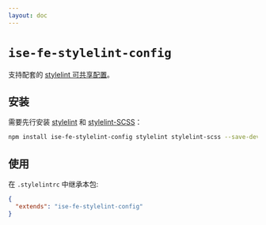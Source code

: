 ```yaml
---
layout: doc
---
```


# `ise-fe-stylelint-config`

支持配套的 [stylelint 可共享配置](https://stylelint.io/user-guide/configure)。

## 安装

需要先行安装 [stylelint](https://www.npmjs.com/package/stylelint) 和 [stylelint-SCSS](https://www.npmjs.com/package/stylelint-scss)：

```bash
npm install ise-fe-stylelint-config stylelint stylelint-scss --save-dev
```

## 使用

在 `.stylelintrc` 中继承本包:

```json
{
  "extends": "ise-fe-stylelint-config"
}
```
